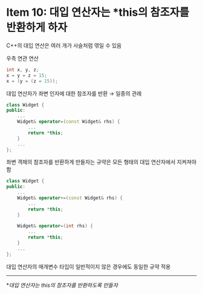 # Item 10: 대입 연산자는 *this의 참조자를 반환하게 하자

C++의 대입 연산은 여러 개가 사슬처럼 엮일 수 있음

우측 연관 연산

```c++
int x, y, z;
x = y = z = 15;
x = (y = (z = 15));
```

대입 연산자가 좌변 인자에 대한 참조자를 반환 → 일종의 관례

```c++
class Widget {
public:
    ...
    Widget& operator=(const Widget& rhs) {
        ...
        return *this;
    }
    ...
};
```

좌변 객체의 참조자를 반환하게 만들자는 규약은 모든 형태의 대입 연산자에서 지켜져야 함

```c++
class Widget {
public:
    ...
    Widget& operator+=(const Widget& rhs) {
        ...
        return *this;
    }
    
    Widget& operator=(int rhs) {
        ...
        return *this;
    }
    ...
};
```

대입 연산자의 매개변수 타입이 일반적이지 않은 경우에도 동일한 규약 적용

---

**대입 연산자는 *this의 참조자를 반환하도록 만들자**

